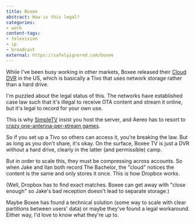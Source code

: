 ```yaml
---
title: Boxee
abstract: How is this legal?
categories:
- work
content-tags:
- television
- ip
- broadcast
external: https://safelyignored.com/boxee
---
```


While I've been busy working in other markets, Boxee released their [Cloud DVR](http://www.boxee.tv/) in the US, which is basically a Tivo that uses network storage rather than a hard drive.

I'm puzzled about the legal status of this. The networks have established case law such that it's illegal to receive OTA content and stream it online, but it's legal to record for your own use.

This is why [SimpleTV](https://www.simple.tv/) insist you host the server, and Aereo has to resort to [crazy one-antenna-per-stream games](http://www.nytimes.com/2012/09/17/technology/aereo-distributes-local-tv-channels-via-the-internet.html?pagewanted=all).

So if you set up a Tivo so others can access it, you're breaking the law. But as long as you don't share, it's okay. On the surface, Boxee TV is just a DVR without a hard drive, clearly in the latter (and permissible) camp.

But in order to scale this, they must be compressing across accounts. So when Jake and Ilan both record The Bachelor, the "cloud" notices the content is the same and only stores it once. This is how Dropbox works.

(Well, Dropbox has to find exact matches. Boxee can get away with "close enough" so Jake's bad reception doesn't lead to separate storage.)

Maybe Boxee has found a technical solution (some way to scale with clear partitions between users' data) or maybe they've found a legal workaround. Either way, I'd love to know what they're up to.
